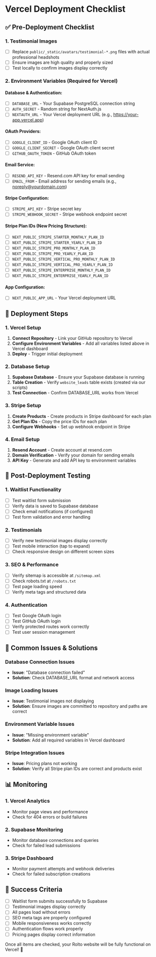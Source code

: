 # Vercel Deployment Checklist

## ✅ Pre-Deployment Checklist

### 1. Testimonial Images
- [ ] Replace `public/_static/avatars/testimonial-*.png` files with actual professional headshots
- [ ] Ensure images are high quality and properly sized
- [ ] Test locally to confirm images display correctly

### 2. Environment Variables (Required for Vercel)

#### **Database & Authentication:**
- [ ] `DATABASE_URL` - Your Supabase PostgreSQL connection string
- [ ] `AUTH_SECRET` - Random string for NextAuth.js
- [ ] `NEXTAUTH_URL` - Your Vercel deployment URL (e.g., https://your-app.vercel.app)

#### **OAuth Providers:**
- [ ] `GOOGLE_CLIENT_ID` - Google OAuth client ID
- [ ] `GOOGLE_CLIENT_SECRET` - Google OAuth client secret
- [ ] `GITHUB_OAUTH_TOKEN` - GitHub OAuth token

#### **Email Service:**
- [ ] `RESEND_API_KEY` - Resend.com API key for email sending
- [ ] `EMAIL_FROM` - Email address for sending emails (e.g., noreply@yourdomain.com)

#### **Stripe Configuration:**
- [ ] `STRIPE_API_KEY` - Stripe secret key
- [ ] `STRIPE_WEBHOOK_SECRET` - Stripe webhook endpoint secret

#### **Stripe Plan IDs (New Pricing Structure):**
- [ ] `NEXT_PUBLIC_STRIPE_STARTER_MONTHLY_PLAN_ID`
- [ ] `NEXT_PUBLIC_STRIPE_STARTER_YEARLY_PLAN_ID`
- [ ] `NEXT_PUBLIC_STRIPE_PRO_MONTHLY_PLAN_ID`
- [ ] `NEXT_PUBLIC_STRIPE_PRO_YEARLY_PLAN_ID`
- [ ] `NEXT_PUBLIC_STRIPE_VERTICAL_PRO_MONTHLY_PLAN_ID`
- [ ] `NEXT_PUBLIC_STRIPE_VERTICAL_PRO_YEARLY_PLAN_ID`
- [ ] `NEXT_PUBLIC_STRIPE_ENTERPRISE_MONTHLY_PLAN_ID`
- [ ] `NEXT_PUBLIC_STRIPE_ENTERPRISE_YEARLY_PLAN_ID`

#### **App Configuration:**
- [ ] `NEXT_PUBLIC_APP_URL` - Your Vercel deployment URL

## 🚀 Deployment Steps

### 1. Vercel Setup
1. **Connect Repository** - Link your GitHub repository to Vercel
2. **Configure Environment Variables** - Add all variables listed above in Vercel dashboard
3. **Deploy** - Trigger initial deployment

### 2. Database Setup
1. **Supabase Database** - Ensure your Supabase database is running
2. **Table Creation** - Verify `website_leads` table exists (created via our scripts)
3. **Test Connection** - Confirm DATABASE_URL works from Vercel

### 3. Stripe Setup
1. **Create Products** - Create products in Stripe dashboard for each plan
2. **Get Plan IDs** - Copy the price IDs for each plan
3. **Configure Webhooks** - Set up webhook endpoint in Stripe

### 4. Email Setup
1. **Resend Account** - Create account at resend.com
2. **Domain Verification** - Verify your domain for sending emails
3. **API Key** - Generate and add API key to environment variables

## 🔧 Post-Deployment Testing

### 1. Waitlist Functionality
- [ ] Test waitlist form submission
- [ ] Verify data is saved to Supabase database
- [ ] Check email notifications (if configured)
- [ ] Test form validation and error handling

### 2. Testimonials
- [ ] Verify new testimonial images display correctly
- [ ] Test mobile interaction (tap to expand)
- [ ] Check responsive design on different screen sizes

### 3. SEO & Performance
- [ ] Verify sitemap is accessible at `/sitemap.xml`
- [ ] Check robots.txt at `/robots.txt`
- [ ] Test page loading speed
- [ ] Verify meta tags and structured data

### 4. Authentication
- [ ] Test Google OAuth login
- [ ] Test GitHub OAuth login
- [ ] Verify protected routes work correctly
- [ ] Test user session management

## 🐛 Common Issues & Solutions

### Database Connection Issues
- **Issue**: "Database connection failed"
- **Solution**: Check DATABASE_URL format and network access

### Image Loading Issues
- **Issue**: Testimonial images not displaying
- **Solution**: Ensure images are committed to repository and paths are correct

### Environment Variable Issues
- **Issue**: "Missing environment variable"
- **Solution**: Add all required variables in Vercel dashboard

### Stripe Integration Issues
- **Issue**: Pricing plans not working
- **Solution**: Verify all Stripe plan IDs are correct and products exist

## 📊 Monitoring

### 1. Vercel Analytics
- Monitor page views and performance
- Check for 404 errors or build failures

### 2. Supabase Monitoring
- Monitor database connections and queries
- Check for failed lead submissions

### 3. Stripe Dashboard
- Monitor payment attempts and webhook deliveries
- Check for failed subscription creations

## 🎯 Success Criteria

- [ ] Waitlist form submits successfully to Supabase
- [ ] Testimonial images display correctly
- [ ] All pages load without errors
- [ ] SEO meta tags are properly configured
- [ ] Mobile responsiveness works correctly
- [ ] Authentication flows work properly
- [ ] Pricing pages display correct information

Once all items are checked, your Rolto website will be fully functional on Vercel! 🚀 